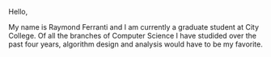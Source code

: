 Hello,

My name is Raymond Ferranti and I am currently a graduate student at City College. Of all the branches of 
Computer Science I have studided over the past four years, algorithm design and analysis would have to be my favorite.


